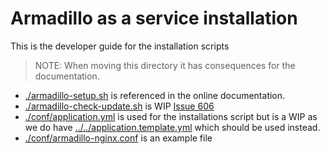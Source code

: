# Armadillo as a service installation

This is the developer guide for the installation scripts

> NOTE: When moving this directory it has consequences for the documentation.

- [./armadillo-setup.sh](./armadillo-setup.sh) is referenced in the online documentation.
- [./armadillo-check-update.sh](./armadillo-check-update.sh) is WIP [Issue 606](https://github.com/molgenis/molgenis-service-armadillo/issues/606)
- [./conf/application.yml](./conf/application.yml) is used for the installations script but is a WIP as we do have [../../application.template.yml](../../application.template.yml) which should be used instead.
- [./conf/armadillo-nginx.conf](./conf/armadillo-nginx.conf) is an example file
